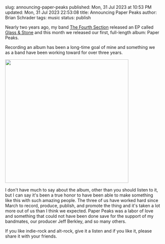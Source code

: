 slug: announcing-paper-peaks
published: Mon, 31 Jul 2023 at 10:53 PM
updated: Mon, 31 Jul 2023 22:53:08 
title: Announcing Paper Peaks
author: Brian Schrader
tags: music
status: publish

Nearly two years ago, my band [The Fourth Section](https://thefourthsection.com) released an EP called [Glass &amp; Stone](/archive/the-road-to-glass--stone/) and this month we released our first, full-length album: Paper Peaks.

Recording an album has been a long-time goal of mine and something we as a band have been working toward for over three years.

<a href="https://thefourthsection.com">
<img
    src="https://thefourthsection.com/img/paperpeaks.webp"
    class="image-center"
    style="width: 400px;"
/>
</a>

I don't have much to say about the album, other than you should listen to it, but I can say it's been a true honor to have been able to make something like this with such amazing people. The three of us have worked hard since March to record, produce, publish, and promote the thing and it's taken a lot more out of us than I think we expected. Paper Peaks was a labor of love and something that could not have been done save for the support of my bandmates, our producer Jeff Berkley, and so many others.

If you like indie-rock and alt-rock, give it a listen and if you like it, please share it with your friends.
